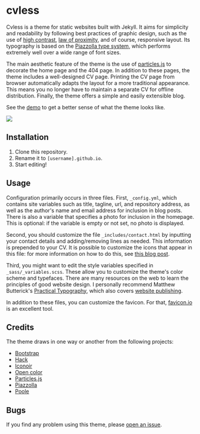 # cvless

Cvless is a theme for static websites built with Jekyll. It aims for simplicity and readability by following best practices of graphic design, such as the use of [high contrast](https://www.contrastrebellion.com), [law of proximity](https://lawsofux.com/law-of-proximity), and of course, responsive layout. Its typography is based on the [Piazzolla type system](https://piazzolla.huertatipografica.com/), which performs extremely well over a wide range of font sizes.

The main aesthetic feature of the theme is the use of [particles.js](https://vincentgarreau.com/particles.js/) to decorate the home page and the 404 page. In addition to these pages, the theme includes a well-designed CV page. Printing the CV page from browser automatically adapts the layout for a more traditional appearance. This means you no longer have to maintain a separate CV for offline distribution. Finally, the theme offers a simple and easily extensible blog.

See the [demo](https://cvless.netlify.app) to get a better sense of what the theme looks like.

![](https://github.com/piazzai/cvless/blob/master/assets/screenshot.jpg)

## Installation

1.  Clone this repository.
2.  Rename it to `[username].github.io`.
3.  Start editing!

## Usage

Configuration primarily occurs in three files. First, `_config.yml`, which contains site variables such as title, tagline, url, and repository address, as well as the author's name and email address for inclusion in blog posts. There is also a variable that specifies a photo for inclusion in the homepage. This is optional: if the variable is empty or not set, no photo is displayed.

Second, you should customize the file `_includes/contact.html` by inputting your contact details and adding/removing lines as needed. This information is prepended to your CV. It is possible to customize the icons that appear in this file: for more information on how to do this, see [this blog post](https://cvless.netlify.app/2022/08/01/on-the-use-of-icons/).

Third, you might want to edit the style variables specified in `_sass/_variables.scss`. These allow you to customize the theme's color scheme and typefaces. There are many resources on the web to learn the principles of good website design. I personally recommend Matthew Butterick's [Practical Typography](https://practicaltypography.com/), which also covers [website publishing](https://practicaltypography.com/websites.html).

In addition to these files, you can customize the favicon. For that, [favicon.io](https://favicon.io/) is an excellent tool.

## Credits

The theme draws in one way or another from the following projects:

-   [Bootstrap](https://getbootstrap.com/)
-   [Hack](https://sourcefoundry.org/hack/)
-   [Iconoir](https://iconoir.com/)
-   [Open color](https://yeun.github.io/open-color/)
-   [Particles.js](https://vincentgarreau.com/particles.js/)
-   [Piazzolla](https://piazzolla.huertatipografica.com/)
-   [Poole](https://getpoole.com/)

## Bugs

If you find any problem using this theme, please [open an issue](https://github.com/piazzai/cvless/issues).
